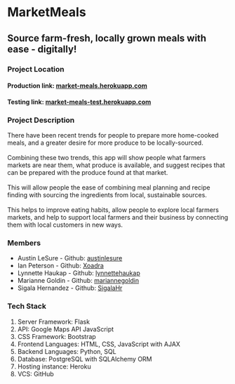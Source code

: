 # MarketMeals
## Source farm-fresh, locally grown meals with ease - digitally!

<h3>Project Location</h1>
<h4>Production link: <a href="https://market-meals.herokuapp.com/">market-meals.herokuapp.com</a></h2>
<h4>Testing link: <a href = "https://market-meals-test.herokuapp.com/">market-meals-test.herokuapp.com</a></h2>

<h3>Project Description</h1>
There have been recent trends for people to prepare more home-cooked meals, and a greater desire for more produce to be locally-sourced. 
<br />
<br />
Combining these two trends, this app will show people what farmers markets are near them, what produce is available, and suggest recipes that can be prepared with the produce found at that market. 
<br />
<br />
This will allow people the ease of combining meal planning and recipe finding with sourcing the ingredients from local, sustainable sources. 
<br />
<br />
This helps to improve eating habits, allow people to explore local farmers markets, and help to support local farmers and their business by connecting them with local customers in new ways.

<h3>Members</h1>

<ul>
  <li>
   Austin	LeSure - Github: <a href = "https://github.com/austinlesure">austinlesure</a>
  </li>
  <li>
    Ian Peterson - Github: <a href = "https://github.com/Xoadra">Xoadra</a>
  </li>
  <li>
   Lynnette	Haukap - Github: <a href = "https://github.com/lynnettehaukap">lynnettehaukap</a>
  </li>
  <li>
   Marianne	Goldin - Github: <a href = "https://github.com/mariannegoldin">mariannegoldin</a>
  </li>
  <li>
    Sigala	Hernandez - Github: <a href = "https://github.com/SigalaHr">SigalaHr</a>
  </li>




</ul>

<h3>Tech Stack</h1>
<ol>
  <li>Server Framework: Flask</li>
  <li>API: Google Maps API JavaScript</li>
  <li>CSS Framework: Bootstrap</li>
  <li>Frontend Languages: HTML, CSS, JavaScript with AJAX</li>
  <li>Backend Languages: Python, SQL</li>
  <li>Database: PostgreSQL with SQLAlchemy ORM</li>
  <li>Hosting instance: Heroku</li>
  <li>VCS: GitHub</li>
</ol>
